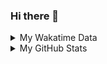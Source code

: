 ### Hi there 👋

<!--
**cdfmlr/cdfmlr** is a ✨ _special_ ✨ repository because its `README.md` (this file) appears on your GitHub profile.

Here are some ideas to get you started:

- 🔭 I’m currently working on ...
- 🌱 I’m currently learning ...
- 👯 I’m looking to collaborate on ...
- 🤔 I’m looking for help with ...
- 💬 Ask me about ...
- 📫 How to reach me: ...
- 😄 Pronouns: ...
- ⚡ Fun fact: ...
-->

<details>

<summary>My Wakatime Data</summary>

<!--START_SECTION:waka-->
![Lines of code](https://img.shields.io/badge/From%20Hello%20World%20I%27ve%20Written-4.5%20million%20Lines%20of%20code-blue)

**🐱 My Github Data** 

> 🏆 440 Contributions in the year 2020
 > 
> 📦 126.6 kB Used in Github's Storage 
 > 
> 🚫 Not Opted to Hire
 > 
> 📜 25 Public repositories
 > 
> 🔑 2 Private repositories 

**I'm an Early 🐤** 

```text
🌞 Morning    143 commits    █████░░░░░░░░░░░░░░░░░░░░   21.77% 
🌆 Daytime    237 commits    █████████░░░░░░░░░░░░░░░░   36.07% 
🌃 Evening    264 commits    ██████████░░░░░░░░░░░░░░░   40.18% 
🌙 Night      13 commits     ░░░░░░░░░░░░░░░░░░░░░░░░░   1.98%

```
📅 **I'm Most Productive on Tuesday** 

```text
Monday       75 commits     ██░░░░░░░░░░░░░░░░░░░░░░░   11.42% 
Tuesday      125 commits    ████░░░░░░░░░░░░░░░░░░░░░   19.03% 
Wednesday    109 commits    ████░░░░░░░░░░░░░░░░░░░░░   16.59% 
Thursday     87 commits     ███░░░░░░░░░░░░░░░░░░░░░░   13.24% 
Friday       85 commits     ███░░░░░░░░░░░░░░░░░░░░░░   12.94% 
Saturday     86 commits     ███░░░░░░░░░░░░░░░░░░░░░░   13.09% 
Sunday       90 commits     ███░░░░░░░░░░░░░░░░░░░░░░   13.7%

```


📊 **This Week I Spend My Time On** 

```text
⌚︎ Time zone: Asia/Shanghai

```

**I Mostly Code in Python** 

```text
Python                   6 repos             ██████░░░░░░░░░░░░░░░░░░░   26.09% 
Go                       5 repos             █████░░░░░░░░░░░░░░░░░░░░   21.74% 
Java                     3 repos             ███░░░░░░░░░░░░░░░░░░░░░░   13.04% 
HTML                     2 repos             ██░░░░░░░░░░░░░░░░░░░░░░░   8.7% 
C#                       2 repos             ██░░░░░░░░░░░░░░░░░░░░░░░   8.7%

```


**Timeline**

![Chart not found](https://github.com/cdfmlr/cdfmlr/blob/master/charts/bar_graph.png) 


<!--END_SECTION:waka-->

</details>

<details>
 
 <summary>My GitHub Stats</summary>

[![CDFMLR's github stats](https://github-readme-stats.vercel.app/api?username=cdfmlr&count_private=true&show_icons=true)](https://github.com/anuraghazra/github-readme-stats)

</details>
